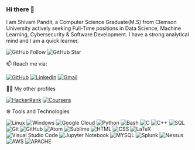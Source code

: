 ### Hi there 👋

I am Shivam Pandit, a Computer Science Graduate(M.S) from Clemson University actively seeking Full-Time positions in Data Science, Machine Learning, Cybersecurity & Software Development. I have a strong analytical mind and I am a quick learner. 

![GitHub Follow](https://img.shields.io/github/followers/shivam7066.svg?style=social&label=Follow)
![GitHub Star](https://img.shields.io/github/stars/shivam7066?affiliations=OWNER%2CCOLLABORATOR&style=social&label=Star)

📫 Reach me via:

[![GitHub](https://img.shields.io/badge/--github?label=Github&logo=GitHub&style=social)](https://github.com/shivam7066) 
[![LinkedIn](https://img.shields.io/badge/--linkedin?label=LinkedIn&logo=LinkedIn&style=social)](https://www.linkedin.com/in/shivam7066)
[![Gmail](https://img.shields.io/badge/--linkedin?label=Gmail&logo=gmail&style=social)](mailto:pandit.shivam1993@gmail.com)

👨‍💻 My other profiles

[![HackerRank](https://img.shields.io/badge/--dev?label=HackerRank&logo=Hackerrank&style=social)](https://www.hackerrank.com/pandit_shivam191)
[![Coursera](https://img.shields.io/badge/--dev?label=Coursera&logo=coursera&style=social)](https://www.coursera.org/user/bacabefc9e6cfeb474714fbd22e3e4ca)

⚙ Tools and Technologies

![Linux](https://img.shields.io/badge/-Linux-333333?style=flat&logo=linux)
![Windows](https://img.shields.io/badge/-Windows-333333?style=flat&logo=windows)
![Google Cloud](https://img.shields.io/badge/-Google%20Cloud-333333?style=flat&logo=google-cloud)
![Python](https://img.shields.io/badge/-Python-333333?style=flat&logo=python)
![Bash](https://img.shields.io/badge/-Bash-333333?style=flat)
![C](https://img.shields.io/badge/-C-333333?style=flat)
![C++](https://img.shields.io/badge/-C++-333333?style=flat)
![SQL](https://img.shields.io/badge/-SQL-333333?style=flat)
![Git](https://img.shields.io/badge/-Git-333333?style=flat&logo=git)
![GitHub](https://img.shields.io/badge/-GitHub-333333?style=flat&logo=github)
![Atom](https://img.shields.io/badge/-Atom-333333?style=flat&logo=atom)
![Sublime](https://img.shields.io/badge/-Sublime%20-333333?style=flat&logo=sublime-text)
![HTML](https://img.shields.io/badge/-HTML-333333?style=flat&logo=HTML5)
![CSS](https://img.shields.io/badge/-CSS-333333?style=flat&logo=CSS)
![LaTeX](https://img.shields.io/badge/-LaTeX-333333?style=flat&logo=latex)
![Visual Studio Code](https://img.shields.io/badge/-Visual%20Studio%20Code-333333?style=flat&logo=visual-studio-code&logoColor=007ACC)
![Jupyter Notebook](https://img.shields.io/badge/-Jupyter%20Notebook-333333?style=flat&logo=jupyter)
![MYSQL](https://img.shields.io/badge/-MYSQL-black)
![Splunk](https://img.shields.io/badge/-Splunk-black)
![Nessus](https://img.shields.io/badge/-Nessus-black)
![AWS](https://img.shields.io/badge/-AWS-blue")
![APACHE](https://img.shields.io/badge/-Apache-black")


